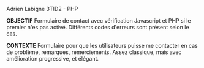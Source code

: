 Adrien Labigne 3TID2 - PHP

**OBJECTIF**
Formulaire de contact avec vérification Javascript et PHP si le premier n'es pas activé.
Différents codes d'erreurs sont présent selon le cas.

**CONTEXTE**
Formulaire pour que les utilisateurs puisse me contacter en cas de problème, remarques, remerciements.
Assez classique, mais avec amélioration progressive, et élégant.